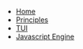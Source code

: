 - [Home](/)
- [Principles](/0-Principles.md)
- [TUI](/1-TUI.md)
- [Javascript Engine](/2-JavascriptEngine.md)

